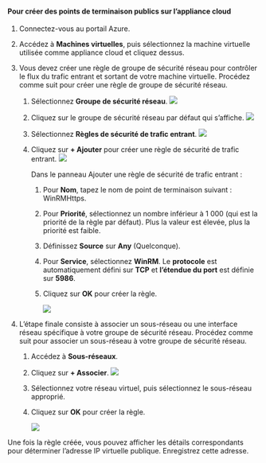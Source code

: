 #### Pour créer des points de terminaison publics sur l’appliance cloud
<a id="to-create-public-endpoints-on-the-cloud-appliance" class="xliff"></a>

1. Connectez-vous au portail Azure.
2. Accédez à **Machines virtuelles**, puis sélectionnez la machine virtuelle utilisée comme appliance cloud et cliquez dessus.
    
3. Vous devez créer une règle de groupe de sécurité réseau pour contrôler le flux du trafic entrant et sortant de votre machine virtuelle. Procédez comme suit pour créer une règle de groupe de sécurité réseau.
    1. Sélectionnez **Groupe de sécurité réseau**.
        ![](./media/storsimple-8000-create-public-endpoints-cloud-appliance/sca-create-public-endpt1.png)

    2. Cliquez sur le groupe de sécurité réseau par défaut qui s’affiche.
        ![](./media/storsimple-8000-create-public-endpoints-cloud-appliance/sca-create-public-endpt2.png)

    3. Sélectionnez **Règles de sécurité de trafic entrant**.
        ![](./media/storsimple-8000-create-public-endpoints-cloud-appliance/sca-create-public-endpt3.png)

    4. Cliquez sur **+ Ajouter** pour créer une règle de sécurité de trafic entrant.
        ![](./media/storsimple-8000-create-public-endpoints-cloud-appliance/sca-create-public-endpt4.png)

        Dans le panneau Ajouter une règle de sécurité de trafic entrant :

        1. Pour **Nom**, tapez le nom de point de terminaison suivant : WinRMHttps.
        
        2. Pour **Priorité**, sélectionnez un nombre inférieur à 1 000 (qui est la priorité de la règle par défaut). Plus la valeur est élevée, plus la priorité est faible.

        3. Définissez **Source** sur **Any** (Quelconque).

        4. Pour **Service**, sélectionnez **WinRM**. Le **protocole** est automatiquement défini sur **TCP** et **l’étendue du port** est définie sur **5986**.

        5. Cliquez sur **OK** pour créer la règle.

            ![](./media/storsimple-8000-create-public-endpoints-cloud-appliance/sca-create-public-endpt5.png)

4. L’étape finale consiste à associer un sous-réseau ou une interface réseau spécifique à votre groupe de sécurité réseau. Procédez comme suit pour associer un sous-réseau à votre groupe de sécurité réseau.
    1. Accédez à **Sous-réseaux**.
    2. Cliquez sur **+ Associer**.
        ![](./media/storsimple-8000-create-public-endpoints-cloud-appliance/sca-create-public-endpt7.png)

    3. Sélectionnez votre réseau virtuel, puis sélectionnez le sous-réseau approprié.
    4. Cliquez sur **OK** pour créer la règle.

        ![](./media/storsimple-8000-create-public-endpoints-cloud-appliance/sca-create-public-endpt11.png)

Une fois la règle créée, vous pouvez afficher les détails correspondants pour déterminer l’adresse IP virtuelle publique. Enregistrez cette adresse.


